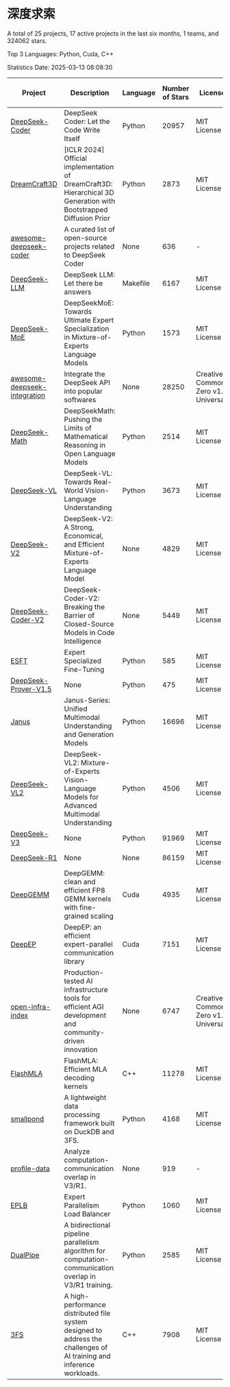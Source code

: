 # 深度求索

A total of 25 projects, 17 active projects in the last six months, 1 teams, and 324062 stars.

Top 3 Languages: Python, Cuda, C++

Statistics Date: 2025-03-13 08:08:30

| Project | Description | Language | Number of Stars | License | Creation Date | Last Updated Date | Last Pushed Date |
| --- | --- | --- | --- | --- | --- | --- | --- |
| [DeepSeek-Coder](https://github.com/deepseek-ai/DeepSeek-Coder) | DeepSeek Coder: Let the Code Write Itself | Python | 20957 | MIT License | 2023-10-20 | 2025-03-13 | 2024-05-21 |
| [DreamCraft3D](https://github.com/deepseek-ai/DreamCraft3D) | [ICLR 2024] Official implementation of DreamCraft3D: Hierarchical 3D Generation with Bootstrapped Diffusion Prior | Python | 2873 | MIT License | 2023-10-23 | 2025-03-12 | 2024-08-21 |
| [awesome-deepseek-coder](https://github.com/deepseek-ai/awesome-deepseek-coder) | A curated list of open-source projects related to DeepSeek Coder | None | 636 | - | 2023-11-06 | 2025-03-12 | 2024-04-03 |
| [DeepSeek-LLM](https://github.com/deepseek-ai/DeepSeek-LLM) | DeepSeek LLM: Let there be answers | Makefile | 6167 | MIT License | 2023-11-29 | 2025-03-13 | 2024-02-04 |
| [DeepSeek-MoE](https://github.com/deepseek-ai/DeepSeek-MoE) | DeepSeekMoE: Towards Ultimate Expert Specialization in Mixture-of-Experts Language Models | Python | 1573 | MIT License | 2024-01-02 | 2025-03-12 | 2024-01-16 |
| [awesome-deepseek-integration](https://github.com/deepseek-ai/awesome-deepseek-integration) | Integrate the DeepSeek API into popular softwares | None | 28250 | Creative Commons Zero v1.0 Universal | 2024-01-11 | 2025-03-13 | 2025-03-13 |
| [DeepSeek-Math](https://github.com/deepseek-ai/DeepSeek-Math) | DeepSeekMath: Pushing the Limits of Mathematical Reasoning in Open Language Models | Python | 2514 | MIT License | 2024-02-05 | 2025-03-13 | 2024-04-15 |
| [DeepSeek-VL](https://github.com/deepseek-ai/DeepSeek-VL) | DeepSeek-VL: Towards Real-World Vision-Language Understanding | Python | 3673 | MIT License | 2024-03-07 | 2025-03-13 | 2024-04-24 |
| [DeepSeek-V2](https://github.com/deepseek-ai/DeepSeek-V2) | DeepSeek-V2: A Strong, Economical, and Efficient Mixture-of-Experts Language Model | None | 4829 | MIT License | 2024-04-22 | 2025-03-13 | 2024-09-25 |
| [DeepSeek-Coder-V2](https://github.com/deepseek-ai/DeepSeek-Coder-V2) | DeepSeek-Coder-V2: Breaking the Barrier of Closed-Source Models in Code Intelligence | None | 5449 | MIT License | 2024-06-14 | 2025-03-13 | 2024-09-24 |
| [ESFT](https://github.com/deepseek-ai/ESFT) | Expert Specialized Fine-Tuning | Python | 585 | MIT License | 2024-07-04 | 2025-03-13 | 2024-09-22 |
| [DeepSeek-Prover-V1.5](https://github.com/deepseek-ai/DeepSeek-Prover-V1.5) | None | Python | 475 | MIT License | 2024-08-15 | 2025-03-13 | 2024-08-16 |
| [Janus](https://github.com/deepseek-ai/Janus) | Janus-Series: Unified Multimodal Understanding and Generation Models | Python | 16696 | MIT License | 2024-10-18 | 2025-03-13 | 2025-02-01 |
| [DeepSeek-VL2](https://github.com/deepseek-ai/DeepSeek-VL2) | DeepSeek-VL2: Mixture-of-Experts Vision-Language Models for Advanced Multimodal Understanding | Python | 4506 | MIT License | 2024-12-13 | 2025-03-13 | 2025-02-26 |
| [DeepSeek-V3](https://github.com/deepseek-ai/DeepSeek-V3) | None | Python | 91969 | MIT License | 2024-12-26 | 2025-03-13 | 2025-02-24 |
| [DeepSeek-R1](https://github.com/deepseek-ai/DeepSeek-R1) | None | None | 86159 | MIT License | 2025-01-20 | 2025-03-13 | 2025-02-24 |
| [DeepGEMM](https://github.com/deepseek-ai/DeepGEMM) | DeepGEMM: clean and efficient FP8 GEMM kernels with fine-grained scaling | Cuda | 4935 | MIT License | 2025-02-13 | 2025-03-13 | 2025-03-11 |
| [DeepEP](https://github.com/deepseek-ai/DeepEP) | DeepEP: an efficient expert-parallel communication library | Cuda | 7151 | MIT License | 2025-02-17 | 2025-03-13 | 2025-03-13 |
| [open-infra-index](https://github.com/deepseek-ai/open-infra-index) | Production-tested AI infrastructure tools for efficient AGI development and community-driven innovation | None | 6747 | Creative Commons Zero v1.0 Universal | 2025-02-21 | 2025-03-13 | 2025-03-04 |
| [FlashMLA](https://github.com/deepseek-ai/FlashMLA) | FlashMLA: Efficient MLA decoding kernels | C++ | 11278 | MIT License | 2025-02-21 | 2025-03-13 | 2025-03-01 |
| [smallpond](https://github.com/deepseek-ai/smallpond) | A lightweight data processing framework built on DuckDB and 3FS. | Python | 4168 | MIT License | 2025-02-24 | 2025-03-13 | 2025-03-05 |
| [profile-data](https://github.com/deepseek-ai/profile-data) | Analyze computation-communication overlap in V3/R1. | None | 919 | - | 2025-02-26 | 2025-03-13 | 2025-03-03 |
| [EPLB](https://github.com/deepseek-ai/EPLB) | Expert Parallelism Load Balancer | Python | 1060 | MIT License | 2025-02-26 | 2025-03-13 | 2025-02-27 |
| [DualPipe](https://github.com/deepseek-ai/DualPipe) | A bidirectional pipeline parallelism algorithm for computation-communication overlap in V3/R1 training. | Python | 2585 | MIT License | 2025-02-26 | 2025-03-13 | 2025-03-10 |
| [3FS](https://github.com/deepseek-ai/3FS) |  A high-performance distributed file system designed to address the challenges of AI training and inference workloads.  | C++ | 7908 | MIT License | 2025-02-27 | 2025-03-13 | 2025-03-13 |
